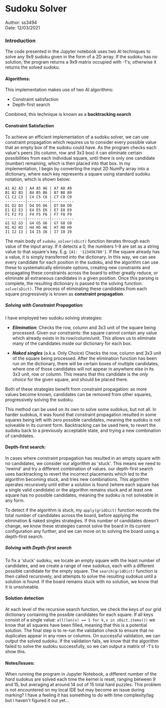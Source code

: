 # Sudoku Solver

Author: ss3494\
Date: 12/03/2021
### Introduction
The code presented in the Jupyter notebook uses two AI techniques to solve any 9x9 sudoku given in the form of a 2D array. If the sudoku has no solution, the program returns a 9x9 matrix occupied with -1's; otherwise it returns the solved sudoku. 

#### Algorithms:

This implementation makes use of two AI algorithms:
 - Constraint satisfaction
 - Depth-first search
 
Combined, this technique is known as a **backtracking search**
    
#### Constraint Satisfaction
To achieve an efficient implementation of a sudoku solver, we can use constraint propagation which requires us to consider every possible value that an empty box of the sudoku could have. As the program checks each value's peers (its column, row and 3x3 box) it can eliminate certain possibilities from each individual square, until there is only one candidate (number) remaining, which is then placed into that box. In my implementation, I begin by converting the input 2D NumPy array into a dictionary, where each key represents a square using standard sudoku notation, which is shown below:

```
A1 A2 A3 | A4 A5 A6 | A7 A8 A9
B1 B2 B3 | B4 B5 B6 | B7 B8 B9
C1 C2 C3 | C4 C5 C6 | C7 C8 C9
---------|----------|----------
D1 D2 D3 | D4 D5 D6 | D7 D8 D9
E1 E2 E3 | E4 E5 E6 | E7 E8 E9
F1 F2 F3 | F4 F5 F6 | F7 F8 F9
---------|----------|----------
G1 G2 G3 | G4 G5 G6 | G7 G8 G9
H1 H2 H3 | H4 H5 H6 | H7 H8 H9
I1 I2 I3 | I4 I5 I6 | I7 I8 I9
```


The main body of `sudoku_solver(sDict)` function iterates through each value of the input array. If it detects a 0, the numbers 1-9 are set as a string value to that square's key. E.g. `{A1: '123456789'}`. If the square already has a value, it is simply transferred into the dictionary. In this way, we can see every candidate for each position in the sudoku, and the algorithm can use these to systematically eliminate options, creating new constraints and propagating these constraints across the board to either greatly reduce, or eliminate all extraneous candidates in a given position. Once this parsing is complete, the resulting dictionary is passed to the solving function: `solve(sDict)`. The process of eliminating these candidates from each square progressively is known as **constraint propagation**. 

##### Solving with Constraint Propagation:
I have employed two sudoku solving strategies: 
- ***Elimination***:
    Checks the row, column and 3x3 unit of the square being processed. Given our constraints: the square cannot contain any value which already exists in its row/column/unit. This allows us to eliminate many of the candidates inside our dictionary for each box.

- ***Naked singles*** (a.k.a. Only Choice)
    Checks the row, column and 3x3 unit of the square being processed. After the elimination function has been run on the dictionary, there will be certain boxes of multiple candidates, where one of those candidates will not appear in anywhere else in its 3x3 unit, row or column. This means that this candidate is the *only choice* for the given square, and should be placed there.
    
Both of these strategies benefit from constraint propagation: as more values become known, candidates can be removed from other squares, progressively solving the sudoku.
    

This method can be used on its own to solve some sudokus, but not all. In harder sudokus, it was found that constraint propagation resulted in some squares being left with zero possible candidates, meaning the sudoku is not solveable in its current form. Backtracking can be used here, to revert the sudoku back to a previously acceptable state, and trying a new combination of candidates.
    

#### Depth-first search:
In cases where constraint propagation has resulted in an empty square with no candidates, we consider our algorithm as 'stuck'. This means we need to 'rewind' and try a different combination of values. our depth-first search uses backtracking to revert the incorrect placements which led to the algorithm becoming stuck, and tries new combinations. This algorithm operates recursively until either a solution is found (where each square has a single valid candidate) or the algorithm remains stuck and at least one square has no possible candidates, meaning the sudoku is not solveable in any form.

To detect if the algorithm is stuck, my `apply(gridDict)` function records the total number of candidates across the board, before applying the elimination & naked singles strategies. If this number of candidates doesn't change, we know these strategies cannot solve the board in its current configuration any further, and we can move on to solving the board using a depth-first search.

##### Solving with Depth-first search
To fix a 'stuck' sudoku, we locate an empty square with the least number of candidates, and we create a range of new sudokus, each with a different possible candidate for the empty square. The `search(gridDict)` function is then called recursively, and attempts to solve the resulting sudokus until a solution is found. If the board remains stuck with no solution, we know that it is unsolveable.

#### Solution detection
At each level of the recursive search function, we check the keys of our grid dictionary containing the possible candidates for each square. If all keys consist of a single value: `all(len(v) == 1 for k,v in sDict.items())` we know that all squares have been filled, meaning that this is a potential solution. The final step is to re-run the validation check to ensure that no duplicates appear in any rows or columns. On successful validation, we can output the solved sudoku. If the validation fails, we know that the algorithm failed to solve the sudoku successfully, so we can output a matrix of -1's to show this. 


#### Notes/Issues:
When running the program in Jupyter Notebook, a different number of the *hard* sudokus are solved each time the kernel is reset, ranging between 9 and 15, but averaging at around 14 out of 15 total hard puzzles. This problem is not encountered on my local IDE but may become an issue during marking? I have a feeling it has something to do with time complexity/lag but I haven't figured it out yet...